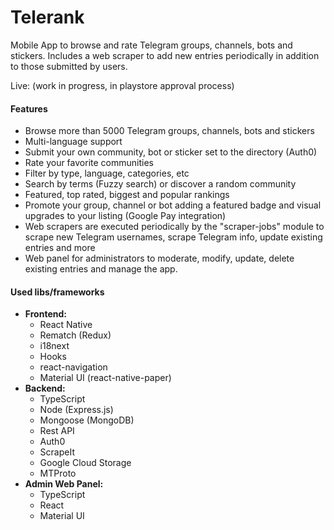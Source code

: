 # Telerank
Mobile App to browse and rate Telegram groups, channels, bots and stickers. Includes a web scraper to add new entries periodically in addition to those submitted by users.

Live: (work in progress, in playstore approval process)

#### Features
- Browse more than 5000 Telegram groups, channels, bots and stickers
- Multi-language support
- Submit your own community, bot or sticker set to the directory (Auth0)
- Rate your favorite communities
- Filter by type, language, categories, etc
- Search by terms (Fuzzy search) or discover a random community
- Featured, top rated, biggest and popular rankings
- Promote your group, channel or bot adding a featured badge and visual upgrades to your listing (Google Pay integration)
- Web scrapers are executed periodically by the "scraper-jobs" module to scrape new Telegram usernames, scrape Telegram info, update existing entries and more
- Web panel for administrators to moderate, modify, update, delete existing entries and manage the app.

#### Used libs/frameworks
- **Frontend:**
  - React Native 
  - Rematch (Redux) 
  - i18next
  - Hooks
  - react-navigation
  - Material UI (react-native-paper)
- **Backend:** 
  - TypeScript
  - Node (Express.js)
  - Mongoose (MongoDB)
  - Rest API
  - Auth0
  - ScrapeIt
  - Google Cloud Storage
  - MTProto
- **Admin Web Panel:** 
  - TypeScript
  - React
  - Material UI
